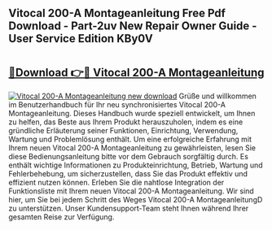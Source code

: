 ## Vitocal 200-A Montageanleitung Free Pdf Download - Part-2uv New Repair Owner Guide - User Service Edition KBy0V

# <h2><a href="http://df6mma.blite.top/?on=Vitocal+200-A+Montageanleitung">🔗Download 👉🔴 Vitocal 200-A Montageanleitung</a></h2>

[![Vitocal 200-A Montageanleitung new download](https://i.imgur.com/lujVjoI.png)](http://df6mma.blite.top/?on=Vitocal+200-A+Montageanleitung)
Grüße und willkommen im Benutzerhandbuch für Ihr neu synchronisiertes Vitocal 200-A Montageanleitung. Dieses Handbuch wurde speziell entwickelt, um Ihnen zu helfen, das Beste aus Ihrem Produkt herauszuholen, indem es eine gründliche Erläuterung seiner Funktionen, Einrichtung, Verwendung, Wartung und Problemlösung enthält. Um eine erfolgreiche Erfahrung mit Ihrem neuen Vitocal 200-A Montageanleitung zu gewährleisten, lesen Sie diese Bedienungsanleitung bitte vor dem Gebrauch sorgfältig durch. Es enthält wichtige Informationen zu Produkteinrichtung, Betrieb, Wartung und Fehlerbehebung, um sicherzustellen, dass Sie das Produkt effektiv und effizient nutzen können. Erleben Sie die nahtlose Integration der Funktionsliste mit Ihrem neuen Vitocal 200-A Montageanleitung. Wir sind hier, um Sie bei jedem Schritt des Weges Vitocal 200-A MontageanleitungD zu unterstützen. Unser Kundensupport-Team steht Ihnen während Ihrer gesamten Reise zur Verfügung.
